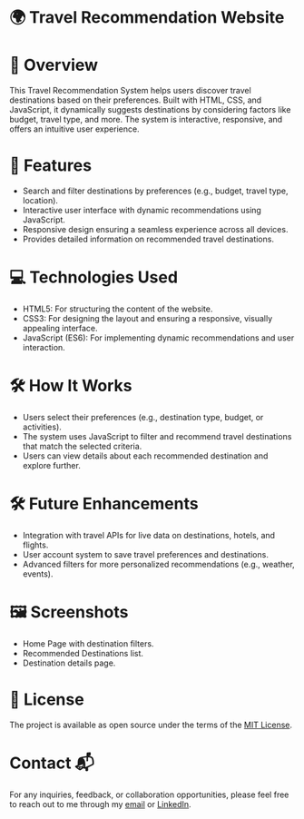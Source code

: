 # 🌍 Travel Recommendation Website

# 📖 Overview
This Travel Recommendation System helps users discover travel destinations based on their preferences. Built with HTML, CSS, and JavaScript, it dynamically suggests destinations by considering factors like budget, travel type, and more. The system is interactive, responsive, and offers an intuitive user experience.

# 🚀 Features
- Search and filter destinations by preferences (e.g., budget, travel type, location).
- Interactive user interface with dynamic recommendations using JavaScript.
- Responsive design ensuring a seamless experience across all devices.
- Provides detailed information on recommended travel destinations.

# 💻 Technologies Used
- HTML5: For structuring the content of the website.
- CSS3: For designing the layout and ensuring a responsive, visually appealing interface.
- JavaScript (ES6): For implementing dynamic recommendations and user interaction.

# 🛠 How It Works
- Users select their preferences (e.g., destination type, budget, or activities).
- The system uses JavaScript to filter and recommend travel destinations that match the selected criteria.
- Users can view details about each recommended destination and explore further.

# 🛠 Future Enhancements
- Integration with travel APIs for live data on destinations, hotels, and flights.
- User account system to save travel preferences and destinations.
- Advanced filters for more personalized recommendations (e.g., weather, events).

# 🖼 Screenshots
- Home Page with destination filters.
- Recommended Destinations list.
- Destination details page.

# 📄 License
The project is available as open source under the terms of the [MIT License](https://github.com/BSKalsi0/Travel_Rec_Website/blob/main/LICENSE).

# Contact 📬
For any inquiries, feedback, or collaboration opportunities, please feel free to reach out to me through my [email](balwindersinghkalsi0@gmail.com) or [LinkedIn](https://www.linkedin.com/in/balwindersinghkalsi/).
